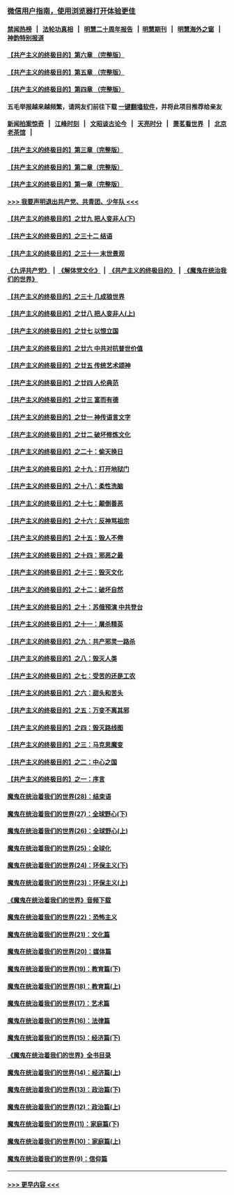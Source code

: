### [微信用户指南，使用浏览器打开体验更佳](https://github.com/gfw-breaker/banned-news1/blob/master/indexes/wechat-guide.md?t=0)
#### [禁闻热榜](热点新闻.md?t=0)  &nbsp;&nbsp;|&nbsp;&nbsp; [法轮功真相](https://github.com/gfw-breaker/truth/blob/master/README.md?t=0) &nbsp;&nbsp;|&nbsp;&nbsp; [明慧二十周年报告](https://github.com/gfw-breaker/mh-reports/blob/master/README.md?t=0) &nbsp;&nbsp;|&nbsp;&nbsp;[明慧期刊](https://github.com/gfw-breaker/mh-qikan) &nbsp;&nbsp;|&nbsp;&nbsp; [明慧海外之窗](https://github.com/gfw-breaker/mh-news/blob/master/README.md?t=0) &nbsp;&nbsp;|&nbsp;&nbsp; [神韵特别报道](https://github.com/gfw-breaker/mh-news/blob/master/shenyun.md?t=0)
#### [【共产主义的终极目的】第六章 （完整版）](../pages/nsc422/n11428913.md?t=02171444) 
#### [【共产主义的终极目的】第五章 （完整版）](../pages/nsc422/n11428912.md?t=02171444) 
#### [【共产主义的终极目的】第四章 （完整版）](../pages/nsc422/n11428907.md?t=02171444) 
#### 五毛举报越来越频繁，请网友们前往下载 [一键翻墙软件](https://github.com/gfw-breaker/ssr-accounts)，并将此项目推荐给亲友
#### [新闻拍案惊奇](https://github.com/gfw-breaker/banned-news1/blob/master/pages/link4.md) &nbsp;&nbsp;|&nbsp;&nbsp; [江峰时刻](https://github.com/gfw-breaker/banned-news1/blob/master/pages/link4.md) &nbsp;&nbsp;|&nbsp;&nbsp; [文昭谈古论今](https://github.com/gfw-breaker/banned-news1/blob/master/pages/link4.md) &nbsp;&nbsp;|&nbsp;&nbsp; [天亮时分](https://github.com/gfw-breaker/banned-news1/blob/master/pages/link4.md) &nbsp;&nbsp;|&nbsp;&nbsp; [萧茗看世界](https://github.com/gfw-breaker/banned-news1/blob/master/pages/link4.md) &nbsp;&nbsp;|&nbsp;&nbsp; [北京老茶馆](https://github.com/gfw-breaker/banned-news1/blob/master/pages/link4.md) &nbsp;&nbsp;|&nbsp;&nbsp; 
#### [【共产主义的终极目的】第三章（完整版）](../pages/nsc422/n11428848.md?t=02171444) 
#### [【共产主义的终极目的】第二章（完整版）](../pages/nsc422/n11428831.md?t=02171444) 
#### [【共产主义的终极目的】第一章（完整版）](../pages/nsc422/n11417651.md?t=02171444) 
#### [>>> 我要声明退出共产党、共青团、少年队 <<<](https://github.com/begood0513/goodnews/blob/master/quit/letter.md) 
#### [【共产主义的终极目的】之廿九 把人变非人(下)](../pages/nsc422/n11344140.md?t=02171444) 
#### [【共产主义的终极目的】之三十二 结语](../pages/nsc422/n11360535.md?t=02171444) 
#### [【共产主义的终极目的】之三十一 末世景观](../pages/nsc422/n11351129.md?t=02171444) 
#### [《九评共产党》](https://github.com/begood0513/9ping.md/blob/master/README.md) &nbsp;|&nbsp; [《解体党文化》](../../../../jtdwh.md/blob/master/README.md)  &nbsp;|&nbsp; [《共产主义的终极目的》](../../../../gczydzjmd.md/blob/master/README.md) &nbsp;|&nbsp; [《魔鬼在统治我们的世界》](../../../../mgztzwmdsj.md/blob/master/README.md) 
#### [【共产主义的终极目的】之三十 几成狼世界](../pages/nsc422/n11348280.md?t=02171444) 
#### [【共产主义的终极目的】之廿八 把人变非人(上)](../pages/nsc422/n11340492.md?t=02171444) 
#### [【共产主义的终极目的】之廿七 以恨立国](../pages/nsc422/n11336944.md?t=02171444) 
#### [【共产主义的终极目的】之廿六 中共对抗普世价值](../pages/nsc422/n11324785.md?t=02171444) 
#### [【共产主义的终极目的】之廿五 传统艺术颂神](../pages/nsc422/n11296396.md?t=02171444) 
#### [【共产主义的终极目的】之廿四 人伦典范](../pages/nsc422/n11296397.md?t=02171444) 
#### [【共产主义的终极目的】之廿三 富而有德](../pages/nsc422/n11283598.md?t=02171444) 
#### [【共产主义的终极目的】之廿一 神传语言文字](../pages/nsc422/n11263265.md?t=02171444) 
#### [【共产主义的终极目的】之廿二 破坏修炼文化](../pages/nsc422/n11245728.md?t=02171444) 
#### [【共产主义的终极目的】之二十：偷天换日](../pages/nsc422/n11238846.md?t=02171444) 
#### [【共产主义的终极目的】之十九：打开地狱门](../pages/nsc422/n11206376.md?t=02171444) 
#### [【共产主义的终极目的】之十八：柔性洗脑](../pages/nsc422/n11199994.md?t=02171444) 
#### [【共产主义的终极目的】之十七：颠倒善恶](../pages/nsc422/n11179782.md?t=02171444) 
#### [【共产主义的终极目的】之十六：反神骂祖宗](../pages/nsc422/n11166798.md?t=02171444) 
#### [【共产主义的终极目的】之十五：毁人不倦](../pages/nsc422/n11166792.md?t=02171444) 
#### [【共产主义的终极目的】之十四：邪恶之最](../pages/nsc422/n11150249.md?t=02171444) 
#### [【共产主义的终极目的】之十三：毁灭文化](../pages/nsc422/n11135227.md?t=02171444) 
#### [【共产主义的终极目的】之十二：破坏自然](../pages/nsc422/n11135214.md?t=02171444) 
#### [【共产主义的终极目的】之十：苏俄预演 中共登台](../pages/nsc422/n11118424.md?t=02171444) 
#### [【共产主义的终极目的】之十一：屠杀精英](../pages/nsc422/n11118442.md?t=02171444) 
#### [【共产主义的终极目的】之九：共产邪灵一路杀](../pages/nsc422/n11114139.md?t=02171444) 
#### [【共产主义的终极目的】之八：毁灭人类](../pages/nsc422/n11108503.md?t=02171444) 
#### [【共产主义的终极目的】之七：受苦的还是工农](../pages/nsc422/n11101809.md?t=02171444) 
#### [【共产主义的终极目的】之六：甜头和苦头](../pages/nsc422/n11096971.md?t=02171444) 
#### [【共产主义的终极目的】之五：万变不离其邪](../pages/nsc422/n11091285.md?t=02171444) 
#### [【共产主义的终极目的】之四：毁灭路线图](../pages/nsc422/n11086284.md?t=02171444) 
#### [【共产主义的终极目的】之三：马克思魔变](../pages/nsc422/n11061941.md?t=02171444) 
#### [【共产主义的终极目的】之二：中心之国](../pages/nsc422/n11047728.md?t=02171444) 
#### [【共产主义的终极目的】之一：序言](../pages/nsc422/n11086077.md?t=02171444) 
#### [魔鬼在统治着我们的世界(28)：结束语](../pages/nsc422/n10936246.md?t=02171444) 
#### [魔鬼在统治着我们的世界(27)：全球野心(下)](../pages/nsc422/n10928319.md?t=02171444) 
#### [魔鬼在统治着我们的世界(26)：全球野心(上)](../pages/nsc422/n10900318.md?t=02171444) 
#### [魔鬼在统治着我们的世界(25)：全球化](../pages/nsc422/n10788205.md?t=02171444) 
#### [魔鬼在统治着我们的世界(24)：环保主义(下)](../pages/nsc422/n10695307.md?t=02171444) 
#### [魔鬼在统治着我们的世界(23)：环保主义(上)](../pages/nsc422/n10688613.md?t=02171444) 
#### [《魔鬼在统治着我们的世界》音频下载](../pages/nsc422/n10635553.md?t=02171444) 
#### [魔鬼在统治着我们的世界(22)：恐怖主义](../pages/nsc422/n10614727.md?t=02171444) 
#### [魔鬼在统治着我们的世界(21)：文化篇](../pages/nsc422/n10597706.md?t=02171444) 
#### [魔鬼在统治着我们的世界(20)：媒体篇](../pages/nsc422/n10586579.md?t=02171444) 
#### [魔鬼在统治着我们的世界(19)：教育篇(下)](../pages/nsc422/n10564808.md?t=02171444) 
#### [魔鬼在统治着我们的世界(18)：教育篇(上)](../pages/nsc422/n10526970.md?t=02171444) 
#### [魔鬼在统治着我们的世界(17)：艺术篇](../pages/nsc422/n10499093.md?t=02171444) 
#### [魔鬼在统治着我们的世界(16)：法律篇](../pages/nsc422/n10485969.md?t=02171444) 
#### [魔鬼在统治着我们的世界(15)：经济篇(下)](../pages/nsc422/n10469975.md?t=02171444) 
#### [《魔鬼在统治着我们的世界》全书目录](../pages/nsc422/n10464261.md?t=02171444) 
#### [魔鬼在统治着我们的世界(14)：经济篇(上)](../pages/nsc422/n10457370.md?t=02171444) 
#### [魔鬼在统治着我们的世界(13)：政治篇(下)](../pages/nsc422/n10448270.md?t=02171444) 
#### [魔鬼在统治着我们的世界(12)：政治篇(上)](../pages/nsc422/n10444576.md?t=02171444) 
#### [魔鬼在统治着我们的世界(11)：家庭篇(下)](../pages/nsc422/n10440961.md?t=02171444) 
#### [魔鬼在统治着我们的世界(10)：家庭篇(上)](../pages/nsc422/n10435448.md?t=02171444) 
#### [魔鬼在统治着我们的世界(9)：信仰篇](../pages/nsc422/n10432159.md?t=02171444) 

----
#### [ >>> 更早内容 <<< ](../indexes/nsc422-earlier.md)
